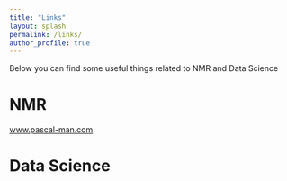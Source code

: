 ```yaml
---
title: "Links"
layout: splash
permalink: /links/
author_profile: true
---
```


Below you can find some useful things related to NMR and Data Science

NMR
======

www.pascal-man.com 


Data Science
======


